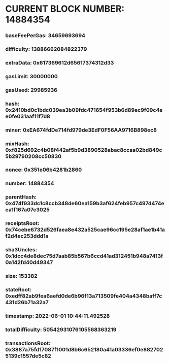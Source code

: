 # CURRENT BLOCK NUMBER: 14884354

### baseFeePerGas: 34659693694
### difficulty: 13886662084822379
### extraData: 0x617369612d65617374312d33
### gasLimit: 30000000
### gasUsed: 29985936
### hash: 0x2410bd0c1bdc039ea3b09fdc471654f953b6d89ec9f09c4ee0fe031aaf11f7d8
### miner: 0xEA674fdDe714fd979de3EdF0F56AA9716B898ec8
### mixHash: 0xf825d692c4b08f442af5b9d3890528abac8ccaa02bd849c5b29790208cc50830
### nonce: 0x351e06b4281b2860
### number: 14884354
### parentHash: 0x474f933dc1c8ccb348de60ea159b3af624feb957c497d474eea1f167a07c3025
### receiptsRoot: 0x74cebe6732d526faea8e432a525cae96cc195e28af1ae1b41af2d4ec253ddd1a
### sha3Uncles: 0x1dcc4de8dec75d7aab85b567b6ccd41ad312451b948a7413f0a142fd40d49347
### size: 153382
### stateRoot: 0xedff82ab9fea6aefd0de6b96f13a713509fe404a4348baff7c431d26b71a32a7
### timestamp: 2022-06-01 10:44:11.492528
### totalDifficulty: 50542931076105568363219
### transactionsRoot: 0x3887a75fd17087f1001d8b6c652180a41a03336ef0e8827025139c1557de5c82
